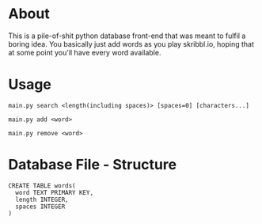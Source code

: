 # About
This is a pile-of-shit python database front-end that was meant to fulfil a boring idea.
You basically just add words as you play skribbl.io, hoping that at some point you'll have every word available.

# Usage
```
main.py search <length(including spaces)> [spaces=0] [characters...]

main.py add <word>

main.py remove <word>
```

# Database File - Structure
```
CREATE TABLE words(
  word TEXT PRIMARY KEY,
  length INTEGER,
  spaces INTEGER
)
```

